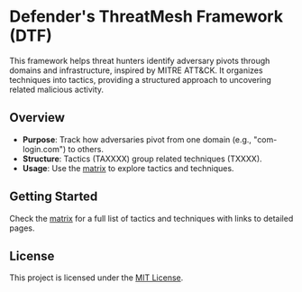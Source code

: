 # Defender's ThreatMesh Framework (DTF)

This framework helps threat hunters identify adversary pivots through domains and infrastructure, inspired by MITRE ATT&CK. It organizes techniques into tactics, providing a structured approach to uncovering related malicious activity.

## Overview
- **Purpose**: Track how adversaries pivot from one domain (e.g., "com-login.com") to others.
- **Structure**: Tactics (TAXXXX) group related techniques (TXXXX).
- **Usage**: Use the [matrix](matrix.md) to explore tactics and techniques.

## Getting Started
Check the [matrix](matrix.md) for a full list of tactics and techniques with links to detailed pages.

## License
This project is licensed under the [MIT License](LICENSE).

